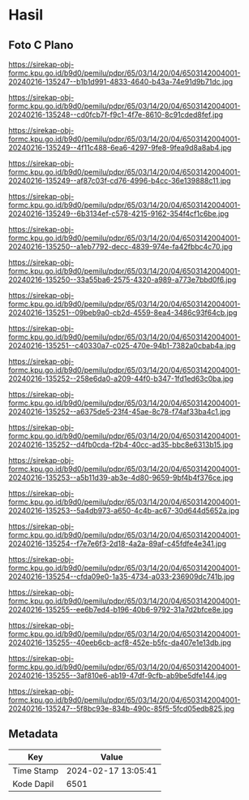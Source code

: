 # Hasil

## Foto C Plano

https://sirekap-obj-formc.kpu.go.id/b9d0/pemilu/pdpr/65/03/14/20/04/6503142004001-20240216-135247--b1b1d991-4833-4640-b43a-74e91d9b71dc.jpg

https://sirekap-obj-formc.kpu.go.id/b9d0/pemilu/pdpr/65/03/14/20/04/6503142004001-20240216-135248--cd0fcb7f-f9c1-4f7e-8610-8c91cded8fef.jpg

https://sirekap-obj-formc.kpu.go.id/b9d0/pemilu/pdpr/65/03/14/20/04/6503142004001-20240216-135249--4f11c488-6ea6-4297-9fe8-9fea9d8a8ab4.jpg

https://sirekap-obj-formc.kpu.go.id/b9d0/pemilu/pdpr/65/03/14/20/04/6503142004001-20240216-135249--af87c03f-cd76-4996-b4cc-36e139888c11.jpg

https://sirekap-obj-formc.kpu.go.id/b9d0/pemilu/pdpr/65/03/14/20/04/6503142004001-20240216-135249--6b3134ef-c578-4215-9162-354f4cf1c6be.jpg

https://sirekap-obj-formc.kpu.go.id/b9d0/pemilu/pdpr/65/03/14/20/04/6503142004001-20240216-135250--a1eb7792-decc-4839-974e-fa42fbbc4c70.jpg

https://sirekap-obj-formc.kpu.go.id/b9d0/pemilu/pdpr/65/03/14/20/04/6503142004001-20240216-135250--33a55ba6-2575-4320-a989-a773e7bbd0f6.jpg

https://sirekap-obj-formc.kpu.go.id/b9d0/pemilu/pdpr/65/03/14/20/04/6503142004001-20240216-135251--09beb9a0-cb2d-4559-8ea4-3486c93f64cb.jpg

https://sirekap-obj-formc.kpu.go.id/b9d0/pemilu/pdpr/65/03/14/20/04/6503142004001-20240216-135251--c40330a7-c025-470e-94b1-7382a0cbab4a.jpg

https://sirekap-obj-formc.kpu.go.id/b9d0/pemilu/pdpr/65/03/14/20/04/6503142004001-20240216-135252--258e6da0-a209-44f0-b347-1fd1ed63c0ba.jpg

https://sirekap-obj-formc.kpu.go.id/b9d0/pemilu/pdpr/65/03/14/20/04/6503142004001-20240216-135252--a6375de5-23f4-45ae-8c78-f74af33ba4c1.jpg

https://sirekap-obj-formc.kpu.go.id/b9d0/pemilu/pdpr/65/03/14/20/04/6503142004001-20240216-135252--d4fb0cda-f2b4-40cc-ad35-bbc8e6313b15.jpg

https://sirekap-obj-formc.kpu.go.id/b9d0/pemilu/pdpr/65/03/14/20/04/6503142004001-20240216-135253--a5b11d39-ab3e-4d80-9659-9bf4b4f376ce.jpg

https://sirekap-obj-formc.kpu.go.id/b9d0/pemilu/pdpr/65/03/14/20/04/6503142004001-20240216-135253--5a4db973-a650-4c4b-ac67-30d644d5652a.jpg

https://sirekap-obj-formc.kpu.go.id/b9d0/pemilu/pdpr/65/03/14/20/04/6503142004001-20240216-135254--f7e7e6f3-2d18-4a2a-89af-c45fdfe4e341.jpg

https://sirekap-obj-formc.kpu.go.id/b9d0/pemilu/pdpr/65/03/14/20/04/6503142004001-20240216-135254--cfda09e0-1a35-4734-a033-236909dc741b.jpg

https://sirekap-obj-formc.kpu.go.id/b9d0/pemilu/pdpr/65/03/14/20/04/6503142004001-20240216-135255--ee6b7ed4-b196-40b6-9792-31a7d2bfce8e.jpg

https://sirekap-obj-formc.kpu.go.id/b9d0/pemilu/pdpr/65/03/14/20/04/6503142004001-20240216-135255--40eeb6cb-acf8-452e-b5fc-da407e1e13db.jpg

https://sirekap-obj-formc.kpu.go.id/b9d0/pemilu/pdpr/65/03/14/20/04/6503142004001-20240216-135255--3af810e6-ab19-47df-9cfb-ab9be5dfe144.jpg

https://sirekap-obj-formc.kpu.go.id/b9d0/pemilu/pdpr/65/03/14/20/04/6503142004001-20240216-135247--5f8bc93e-834b-490c-85f5-5fcd05edb825.jpg


## Metadata

| Key        | Value               |
| ---------- | ------------------- |
| Time Stamp | 2024-02-17 13:05:41 |
| Kode Dapil | 6501                |



